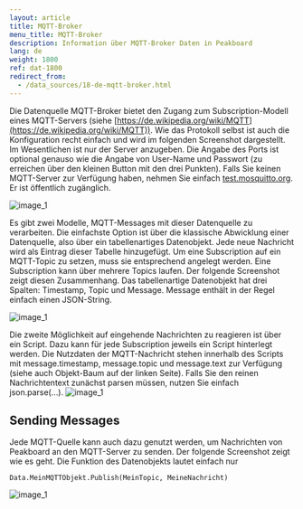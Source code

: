 ```yaml
---
layout: article
title: MQTT-Broker
menu_title: MQTT-Broker
description: Information über MQTT-Broker Daten in Peakboard
lang: de
weight: 1800
ref: dat-1800
redirect_from:
  - /data_sources/18-de-mqtt-broker.html
---
```

Die Datenquelle MQTT-Broker bietet den Zugang zum Subscription-Modell eines MQTT-Servers (siehe [https://de.wikipedia.org/wiki/MQTT](https://de.wikipedia.org/wiki/MQTT)). Wie das Protokoll selbst ist auch die Konfiguration recht einfach und wird im folgenden Screenshot dargestellt. Im Wesentlichen ist nur der Server anzugeben. Die Angabe des Ports ist optional genauso wie die Angabe von User-Name und Passwort (zu erreichen über den kleinen Button mit den drei Punkten). Falls Sie keinen MQTT-Server zur Verfügung haben, nehmen Sie einfach [test.mosquitto.org](http://test.mosquitto.org/). Er ist öffentlich zugänglich.

![image_1](/assets/images/data-sources/mqtt-broker/datenquellen-mqtt-01.png)

Es gibt zwei Modelle, MQTT-Messages mit dieser Datenquelle zu verarbeiten. Die einfachste Option ist über die klassische Abwicklung einer Datenquelle, also über ein tabellenartiges Datenobjekt. Jede neue Nachricht wird als Eintrag dieser Tabelle hinzugefügt. Um eine Subscription auf ein MQTT-Topic zu setzen, muss sie entsprechend angelegt werden. Eine Subscription kann über mehrere Topics laufen. Der folgende Screenshot zeigt diesen Zusammenhang. Das tabellenartige Datenobjekt hat drei Spalten: Timestamp, Topic und Message. Message enthält in der Regel einfach einen JSON-String.

![image_1](/assets/images/data-sources/mqtt-broker/datenquellen-mqtt-02.png)

Die zweite Möglichkeit auf eingehende Nachrichten zu reagieren ist über ein Script. Dazu kann für jede Subscription jeweils ein Script hinterlegt werden. Die Nutzdaten der MQTT-Nachricht stehen innerhalb des Scripts mit message.timestamp, message.topic und message.text zur Verfügung (siehe auch Objekt-Baum auf der linken Seite). Falls Sie den reinen Nachrichtentext zunächst parsen müssen, nutzen Sie einfach json.parse(…).
![image_1](/assets/images/data-sources/mqtt-broker/datenquellen-mqtt-03.png)

## Sending Messages

Jede MQTT-Quelle kann auch dazu genutzt werden, um Nachrichten von Peakboard an den MQTT-Server zu senden. Der folgende Screenshot zeigt wie es geht. Die Funktion des Datenobjekts lautet einfach nur


```
Data.MeinMQTTObjekt.Publish(MeinTopic, MeineNachricht)
```

![image_1](/assets/images/data-sources/mqtt-broker/datenquellen-mqtt-04.png)
